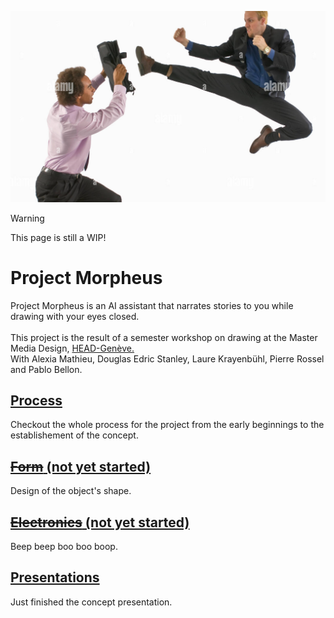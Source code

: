 ![Two Business People Fighting](/misc/two-business-people-fighting.png)

> [!WARNING]  
> This page is still a WIP!


# Project Morpheus
Project Morpheus is an AI assistant that narrates stories to you while drawing with your eyes closed.
<br>
<br>
This project is the result of a semester workshop on drawing at the Master Media Design, [HEAD-Genève.](https://www.hesge.ch/head/formations-recherche/master-en-media-design)
<br>
With Alexia Mathieu, Douglas Edric Stanley, Laure Krayenbühl, Pierre Rossel and Pablo Bellon.


## [**Process**](/process/)
Checkout the whole process for the project from the early beginnings to the establishement of the concept.

## [~~**Form**~~ (not yet started)](/form/)
Design of the object's shape.

## [~~**Electronics**~~ (not yet started)](/electronics/)
Beep beep boo boo boop.

## [**Presentations**](/presentations/)
Just finished the concept presentation.